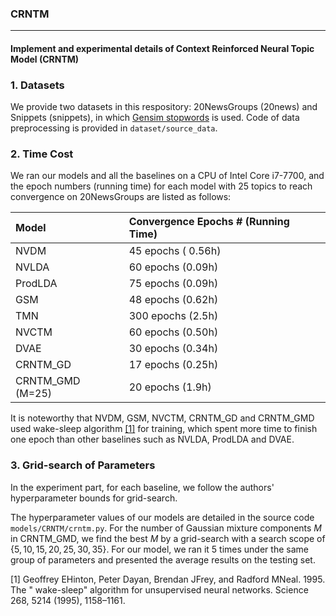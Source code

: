 ### CRNTM

------

#### Implement and experimental details of Context Reinforced Neural Topic Model (CRNTM)



### 1. Datasets

We provide two datasets in this respository: 20NewsGroups (20news) and Snippets (snippets), in which [Gensim stopwords](https://radimrehurek.com/gensim/) is used. Code of data preprocessing is provided in `dataset/source_data`.



### 2. Time Cost

We ran our models and all the baselines on a CPU of Intel Core i7-7700, and the epoch numbers (running time) for each model with 25 topics to reach convergence on 20NewsGroups are listed as follows: 

| Model            | Convergence Epochs # (Running Time) |
| :--------------- | :---------------------------------- |
| NVDM             | 45 epochs ( 0.56h)                  |
| NVLDA            | 60 epochs (0.09h)                   |
| ProdLDA          | 75 epochs (0.09h)                   |
| GSM              | 48 epochs (0.62h)                   |
| TMN              | 300 epochs (2.5h)                   |
| NVCTM            | 60 epochs (0.50h)                   |
| DVAE             | 30 epochs (0.34h)                   |
| CRNTM_GD         | 17 epochs (0.25h)                   |
| CRNTM_GMD (M=25) | 20 epochs  (1.9h)                   |

It is noteworthy that NVDM, GSM, NVCTM, CRNTM_GD and CRNTM_GMD used wake-sleep algorithm [[1]](#ref1) for training, which spent more time to finish one epoch than other baselines such as NVLDA, ProdLDA and DVAE.



### 3. Grid-search of Parameters

In the experiment part, for each baseline, we follow the authors' hyperparameter bounds for grid-search.

The hyperparameter values of our models are detailed in the source code `models/CRNTM/crntm.py`. For the number of Gaussian mixture components $M$ in CRNTM_GMD, we find the best $M$ by a grid-search with a search scope of $\{5, 10, 15, 20, 25, 30, 35\}$. For our model, we ran it 5 times under the same group of parameters and presented the average results on the testing set.



<div id="ref1"> [1] Geoffrey EHinton, Peter Dayan, Brendan JFrey, and Radford MNeal. 1995. The " wake-sleep" algorithm for unsupervised neural networks. Science 268, 5214 (1995), 1158–1161. </div>



